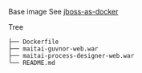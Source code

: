 Base image
See [jboss-as-docker](https://github.com/WellsG/jboss-as-docker)


Tree

````
├── Dockerfile
├── maitai-guvnor-web.war
├── maitai-process-designer-web.war
└── README.md
````
